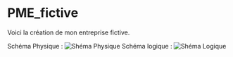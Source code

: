 # PME_fictive
Voici la création de mon entreprise fictive.



Schéma Physique : 
![Shéma Physique](https://github.com/user-attachments/assets/c44b668b-45a7-4f7f-b311-7b435983edd1)
Schéma logique : 
![Shéma Logique](https://github.com/user-attachments/assets/ab12eb7c-b429-4fd6-8e51-67dae18de049)
